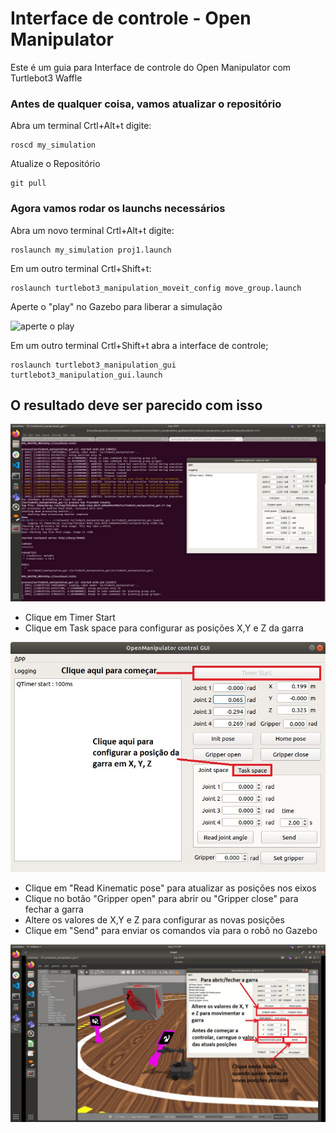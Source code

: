 # Interface de controle - Open Manipulator 

Este é um guia para  Interface de controle do Open Manipulator com Turtlebot3 Waffle


### Antes de qualquer coisa, vamos atualizar o repositório

Abra um terminal Crtl+Alt+t digite:

    roscd my_simulation
    
Atualize o Repositório

    git pull


### Agora vamos rodar os launchs necessários


Abra um novo terminal Crtl+Alt+t digite:

    roslaunch my_simulation proj1.launch 
    
Em um outro terminal Crtl+Shift+t:

    roslaunch turtlebot3_manipulation_moveit_config move_group.launch
    
Aperte o "play" no Gazebo para liberar a simulação

 ![aperte o play](https://github.com/arnaldojr/my_simulation/blob/master/garra/play.png)
 
    
Em um outro terminal Crtl+Shift+t abra a interface de controle;

    roslaunch turtlebot3_manipulation_gui turtlebot3_manipulation_gui.launch
  
  
 ## O resultado deve ser parecido com isso 
  
 ![O resultado deve ser parecido com isso](img/0.jpeg)
 
 
 
 - Clique em Timer Start 
 - Clique em Task space para configurar as posições X,Y e Z da garra
  
 ![imagem1](img/1.jpeg) 
 
 - Clique em "Read Kinematic pose" para atualizar as posições nos eixos
 - Clique no botão "Gripper open" para abrir ou "Gripper close" para fechar a garra
 - Altere os valores de X,Y e Z para configurar as novas posições 
 - Clique em "Send" para enviar os comandos via para o robô no Gazebo
 
  ![imagem2](img/2.jpeg) 
 


    
    
    
 

    
